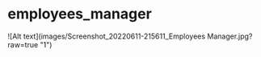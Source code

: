 # employees_manager

![Alt text](images/Screenshot_20220611-215611_Employees Manager.jpg?raw=true "1")
